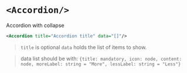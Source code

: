 # `<Accordion/>`

Accordion with collapse

```xml
<Accordion title="Accordion title" data="[]"/>
```
>`title` is optional
>`data` holds the list of items to show.

>data list should be with: `{title: mandatory, icon: node, content: node, moreLabel: string = "More", lessLabel: string = "Less"}`
